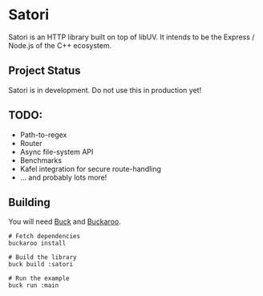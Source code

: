# Satori

Satori is an HTTP library built on top of libUV. It intends to be the Express / Node.js of the C++ ecosystem.


## Project Status

Satori is in development. Do not use this in production yet!


## TODO:

 * Path-to-regex
 * Router
 * Async file-system API
 * Benchmarks
 * Kafel integration for secure route-handling
 * ... and probably lots more! 


## Building

You will need [Buck](https://buckbuild.com) and [Buckaroo](https://buckaroo.pm).

```
# Fetch dependencies
buckaroo install

# Build the library
buck build :satori

# Run the example
buck run :main
```
